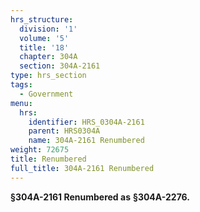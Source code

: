 ```yaml
---
hrs_structure:
  division: '1'
  volume: '5'
  title: '18'
  chapter: 304A
  section: 304A-2161
type: hrs_section
tags:
  - Government
menu:
  hrs:
    identifier: HRS_0304A-2161
    parent: HRS0304A
    name: 304A-2161 Renumbered
weight: 72675
title: Renumbered
full_title: 304A-2161 Renumbered
---
```

**§304A-2161 Renumbered as** **§304A-2276.**